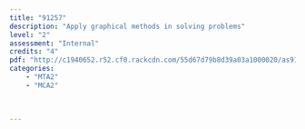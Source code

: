 ```yaml
---
title: "91257"
description: "Apply graphical methods in solving problems"
level: "2"
assessment: "Internal"
credits: "4"
pdf: "http://c1940652.r52.cf0.rackcdn.com/55d67d79b8d39a03a1000020/as91257.pdf"
categories:
    - "MTA2"
    - "MCA2"
    
    
    
---
```

